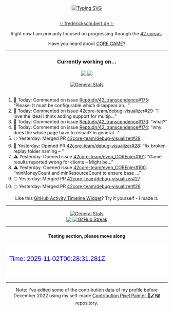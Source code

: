 <div align="center">
	<a href="https://git.io/typing-svg"><img src="https://readme-typing-svg.demolab.com?font=Fira+Code&size=30&pause=1000&color=70A5FD&background=1A1B27&center=true&vCenter=true&repeat=false&random=false&width=550&lines=%F0%9F%91%8B+Hello+World!+I'm+Freddy!+%F0%9F%96%96" alt="Typing SVG" /></a>
</div>
<br>
<div align="center">
	<p></p><a href="https://frederickschubert.de">✨ frederickschubert.de ✨</a></p>
	<p>Right now I am primarily focused on progressing through the <a href="https://github.com/FreddyMSchubert/42_cursus">42 cursus</a>.</p>
	<p>Have you heard about <a href="https://coregame.de/">CORE GAME</a>?</p>
</div>

<hr>

<div align="center">

### Currently working on...

<!-- [![current_repo](https://github-readme-stats.vercel.app/api/pin/?username=FreddyMSchubert&repo=Crafty_Concoctions&theme=tokyonight)](https://github.com/FreddyMSchubert/Crafty_Concoctions) -->

<div align="center">
	<a href="https://github.com/Reptudn/42_transcendence" target="_blank">
		<img align="center" src="https://github-readme-stats.vercel.app/api/pin/?username=Reptudn&repo=42_transcendence&theme=tokyonight" />
	</a>
	<a href="https://github.com/42core-team/even_COREnier" target="_blank">
		<img align="center" src="https://github-readme-stats.vercel.app/api/pin/?username=42core-team&repo=even_COREnier&theme=tokyonight" />
	</a>
</div>

<br>

<div align="center">
	<a href="https://github.com/FreddyMSchubert/42_cursus" target="_blank">
		<img align="center" src="https://github-readme-stats.vercel.app/api/pin/?username=FreddyMSchubert&repo=42_cursus&theme=tokyonight" alt="General Stats" />
	</a>
</div>

<br>

<div align="left">
<ol>
<!-- ACTIVITY:START -->
<li>💬 Today: Commented on issue <a href="https://github.com/Reptudn/42_transcendence/issues/175#issuecomment-3196773306">Reptudn/42_transcendence#175</a>: “Please: It must be configurable which disappear an…”</li>
<li>💬 Today: Commented on issue <a href="https://github.com/42core-team/debug-visualizer/issues/29#issuecomment-3196760068">42core-team/debug-visualizer#29</a>: “I love the idea! I think adding support for multip…”</li>
<li>💬 Today: Commented on issue <a href="https://github.com/Reptudn/42_transcendence/issues/173#issuecomment-3195535186">Reptudn/42_transcendence#173</a>: “what?”</li>
<li>💬 Today: Commented on issue <a href="https://github.com/Reptudn/42_transcendence/issues/174#issuecomment-3195533670">Reptudn/42_transcendence#174</a>: “why does the whole page have to reload? in general…”</li>
<li>🌕 Yesterday: Merged PR <a href="https://github.com/42core-team/debug-visualizer/pull/28">42core-team/debug-visualizer#28</a></li>
<li>🚀 Yesterday: Opened PR <a href="https://github.com/42core-team/debug-visualizer/pull/28">42core-team/debug-visualizer#28</a>: “fix broken replay folder naming – ”</li>
<li>⚠️ Yesterday: Opened issue <a href="https://github.com/42core-team/even_COREnier/issues/101">42core-team/even_COREnier#101</a>: “Game results reported wrong for clients – Might be…”</li>
<li>⚠️ Yesterday: Opened issue <a href="https://github.com/42core-team/even_COREnier/issues/100">42core-team/even_COREnier#100</a>: “minMoneyCount and minResourceCount to ensure base …”</li>
<li>🌕 Yesterday: Merged PR <a href="https://github.com/42core-team/debug-visualizer/pull/27">42core-team/debug-visualizer#27</a></li>
<li>🌕 Yesterday: Merged PR <a href="https://github.com/42core-team/debug-visualizer/pull/26">42core-team/debug-visualizer#26</a></li>
<!-- ACTIVITY:END -->
</ol>
</div>

Like this [GitHub Activity Timeline Widget](https://github.com/FreddyMSchubert/github-activity-timeline)? Try it yourself - I made it.

<hr>

<div align="center">
	<a href="https://github.com/anuraghazra/github-readme-stats" target="_blank">
		<img height=200 align="center" src="https://github-readme-stats.vercel.app/api?username=FreddyMSchubert&show_icons=true&theme=tokyonight&card_width=650" alt="General Stats" />
	</a>
</div>

<div align="center">
	<a href="https://github.com/anuraghazra/github-readme-stats" target="_blank">
		<img height=200 align="center" src="https://github-readme-stats.vercel.app/api/top-langs/?username=FreddyMSchubert&layout=donut&theme=tokyonight&card_width=320">
	</a>
	<a href="https://github.com/DenverCoder1/github-readme-streak-stats" target="_blank">
		<img height=200 align="center" src="https://streak-stats.demolab.com?user=FreddyMSchubert&theme=tokyonight&date_format=j%20M%5B%20Y%5D&card_width=320&card_height=200&hide_total_contributions=true" alt="GitHub Streak" />
	</a>
</div>

<hr>

#### Testing section, please move along

![GitHub Defenders SVG](https://github.com/FreddyMSchubert/FreddyMSchubert/blob/github_defenders_output/output.svg)

<hr>

Note: I've edited some of the contribution data of my profile before December 2022 using my self-made [Contribution Pixel Painter 🎨🖌️🖼️](https://github.com/FreddyMSchubert/contribution-pixel-painter) repository.
